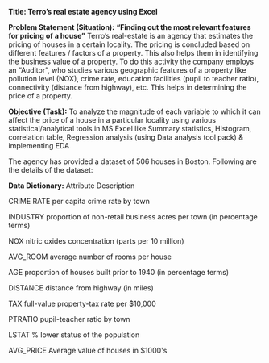**Title: Terro’s real estate agency using Excel**

**Problem Statement (Situation):**
**“Finding out the most relevant features for pricing of a house”**
Terro’s real-estate is an agency that estimates the pricing of houses in a certain locality. The pricing is
concluded based on different features / factors of a property. This also helps them in identifying the
business value of a property. To do this activity the company employs an “Auditor”, who studies
various geographic features of a property like pollution level (NOX), crime rate, education facilities
(pupil to teacher ratio), connectivity (distance from highway), etc. This helps in determining the price
of a property.

**Objective (Task):**
To analyze the magnitude of each variable to which it can affect the price of
a house in a particular locality using various statistical/analytical tools in MS Excel like Summary
statistics, Histogram, correlation table, Regression analysis (using Data analysis tool pack) & implementing EDA 


The agency has provided a dataset of 506 houses in Boston. Following are the details of the dataset:

**Data Dictionary:**
Attribute Description

CRIME RATE per capita crime rate by town

INDUSTRY proportion of non-retail business acres per town (in percentage terms)

NOX nitric oxides concentration (parts per 10 million)

AVG_ROOM average number of rooms per house

AGE proportion of houses built prior to 1940 (in percentage terms)

DISTANCE distance from highway (in miles)

TAX full-value property-tax rate per $10,000

PTRATIO pupil-teacher ratio by town

LSTAT % lower status of the population

AVG_PRICE Average value of houses in $1000's

